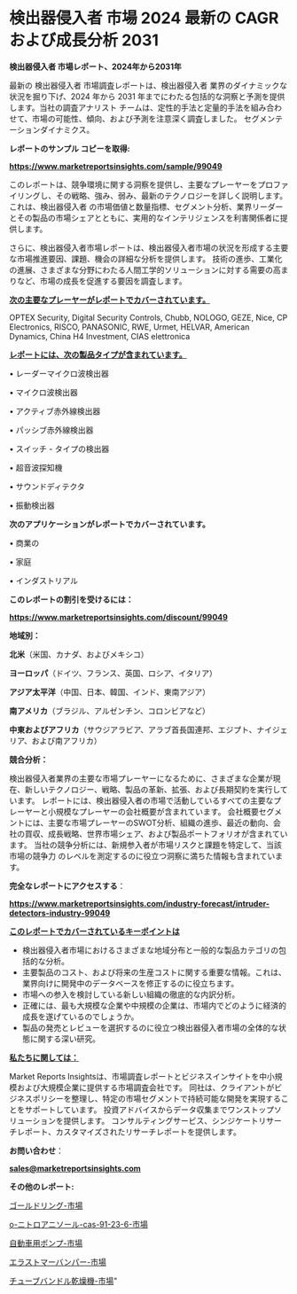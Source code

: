 # 検出器侵入者 市場 2024 最新の CAGR および成長分析 2031

<strong>検出器侵入者 市場レポート、2024年から2031年</strong>

最新の 検出器侵入者 市場調査レポートは、検出器侵入者 業界のダイナミックな状況を掘り下げ、2024 年から 2031 年までにわたる包括的な洞察と予測を提供します。当社の調査アナリスト チームは、定性的手法と定量的手法を組み合わせて、市場の可能性、傾向、および予測を注意深く調査しました。 セグメンテーションダイナミクス。



<strong>レポートのサンプル コピーを取得:</strong> <a href=https://www.marketreportsinsights.com/sample/99049>

<strong><u>https://www.marketreportsinsights.com/sample/99049</u></strong></a>

このレポートは、競争環境に関する洞察を提供し、主要なプレーヤーをプロファイリングし、その戦略、強み、弱み、最新のテクノロジーを詳しく説明します。 これは、検出器侵入者 の市場価値と数量指標、セグメント分析、業界リーダーとその製品の市場シェアとともに、実用的なインテリジェンスを利害関係者に提供します。

さらに、検出器侵入者市場レポートは、検出器侵入者市場の状況を形成する主要な市場推進要因、課題、機会の詳細な分析を提供します。 技術の進歩、工業化の進展、さまざまな分野にわたる人間工学的ソリューションに対する需要の高まりなど、市場の成長を促進する要因を調査します。



<strong><u>次の主要なプレーヤーがレポートでカバーされています。</u></strong>

OPTEX Security, Digital Security Controls, Chubb, NOLOGO, GEZE, Nice, CP Electronics, RISCO, PANASONIC, RWE, Urmet, HELVAR, American Dynamics, China H4 Investment, CIAS elettronica



<strong><u><b>レポートには、次の製品タイプが含まれています。</b></u></strong>

• レーダーマイクロ波検出器

• マイクロ波検出器

• アクティブ赤外線検出器

• パッシブ赤外線検出器

• スイッチ - タイプの検出器

• 超音波探知機

• サウンドディテクタ

• 振動検出器



<strong><b>次のアプリケーションがレポートでカバーされています。</b></strong>

• 商業の

• 家庭

• インダストリアル



<strong><b>このレポートの割引を受けるには：</b></strong><a href=https://www.marketreportsinsights.com/discount/99049>

<strong><u>https://www.marketreportsinsights.com/discount/99049</u></strong></a>



<strong>地域別：</strong>



<strong>北米</strong>（米国、カナダ、およびメキシコ）



<strong>ヨーロッパ</strong>（ドイツ、フランス、英国、ロシア、イタリア）



<strong>アジア太平洋</strong>（中国、日本、韓国、インド、東南アジア）



<strong>南アメリカ</strong>（ブラジル、アルゼンチン、コロンビアなど）



<strong>中東およびアフリカ</strong>（サウジアラビア、アラブ首長国連邦、エジプト、ナイジェリア、および南アフリカ）



<strong>競合分析：</strong>

検出器侵入者業界の主要な市場プレーヤーになるために、さまざまな企業が現在、新しいテクノロジー、戦略、製品の革新、拡張、および長期契約を実行しています。 レポートには、検出器侵入者の市場で活動しているすべての主要なプレーヤーと小規模なプレーヤーの会社概要が含まれています。 会社概要セグメントには、主要な市場プレーヤーのSWOT分析、組織の進歩、最近の動向、会社の買収、成長戦略、世界市場シェア、および製品ポートフォリオが含まれています。 当社の競争分析には、新規参入者が市場リスクと課題を特定して、当該市場の競争力 のレベルを測定するのに役立つ洞察に満ちた情報も含まれています。



<strong>完全なレポートにアクセスする</strong>：

<a href=https://www.marketreportsinsights.com/industry-forecast/intruder-detectors-industry-99049>

<strong><u>https://www.marketreportsinsights.com/industry-forecast/intruder-detectors-industry-99049</u></strong></a>



<strong><u><b>このレポートでカバーされているキーポイントは</b></u></strong>
<ul>
  <li>検出器侵入者市場におけるさまざまな地域分布と一般的な製品カテゴリの包括的な分析。</li>
  <li>主要製品のコスト、および将来の生産コストに関する重要な情報。これは、業界向けに開発中のデータベースを修正するのに役立ちます。</li>
  <li>市場への参入を検討している新しい組織の徹底的な内訳分析。</li>
  <li>正確には、最も大規模な企業や中規模の企業は、市場内でどのように経済的成長を遂げているのでしょうか。</li>
  <li>製品の発売とレビューを選択するのに役立つ検出器侵入者市場の全体的な状態に関する深い研究。</li>
</ul>


<strong><u><b>私たちに関しては：</b></u></strong>

Market Reports Insightsは、市場調査レポートとビジネスインサイトを中小規模および大規模企業に提供する市場調査会社です。 同社は、クライアントがビジネスポリシーを整理し、特定の市場セグメントで持続可能な開発を実現することをサポートしています。 投資アドバイスからデータ収集までワンストップソリューションを提供します。 コンサルティングサービス、シンジケートリサーチレポート、カスタマイズされたリサーチレポートを提供します。



<strong><b>お問い合わせ</b></strong>：

<a href=mailto:sales@marketreportsinsights.com>

<strong><u>sales@marketreportsinsights.com</u></strong></a>



<strong>その他のレポート:</strong>

<a href=https://www.linkedin.com/pulse/ゴールドリング-市場-2023-総合分析と事業成長戦略-2030-analytics-achievers-24-analysis-ncrlf/>ゴールドリング-市場</a>

<a href=https://www.linkedin.com/pulse/o-ニトロアニソール-cas-91-23-6-市場-2023-推進要因と成長機会-tjazf/>o-ニトロアニソール-cas-91-23-6-市場</a>

<a href=https://www.linkedin.com/pulse/自動車用ポンプ-市場-2023-総合分析と事業成長戦略-2030-pr-news-hub-atvpf/>自動車用ポンプ-市場</a>

<a href=https://www.linkedin.com/pulse/エラストマーバンパー-市場-2023-年のダイナミクスとビジネストレンド-irlmf/>エラストマーバンパー-市場</a>

<a href=https://www.linkedin.com/pulse/チューブバンドル乾燥機-市場-2030-年までの需要に焦点を当てた-2023-年調査レポート-pr-news-hub-2ixif/>チューブバンドル乾燥機-市場</a>"
